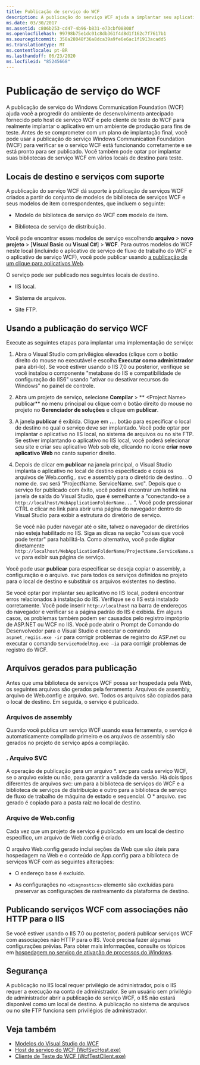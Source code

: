 ```yaml
---
title: Publicação de serviço do WCF
description: A publicação do serviço WCF ajuda a implantar seu aplicativo em um ambiente de produção para fins de teste.
ms.date: 03/30/2017
ms.assetid: c806b253-cd47-4b96-b831-e73cbf08808f
ms.openlocfilehash: 99798b75e1dc01c8db361f4d8d1f162c7f7617b1
ms.sourcegitcommit: 358a28048f36a8dca39a9fe6e6ac1f1913acadd5
ms.translationtype: MT
ms.contentlocale: pt-BR
ms.lasthandoff: 06/23/2020
ms.locfileid: "85245668"
---
```

# <a name="wcf-service-publishing"></a>Publicação de serviço do WCF

A publicação de serviço do Windows Communication Foundation (WCF) ajuda você a progredir do ambiente de desenvolvimento antecipado fornecido pelo host de serviço WCF e pelo cliente de teste do WCF para realmente implantar o aplicativo em um ambiente de produção para fins de teste. Antes de se comprometer com um plano de implantação final, você pode usar a publicação do serviço Windows Communication Foundation (WCF) para verificar se o serviço WCF está funcionando corretamente e se está pronto para ser publicado. Você também pode optar por implantar suas bibliotecas de serviço WCF em vários locais de destino para teste.

## <a name="supported-services-and-target-locations"></a>Locais de destino e serviços com suporte

A publicação do serviço WCF dá suporte à publicação de serviços WCF criados a partir do conjunto de modelos de biblioteca de serviços WCF e seus modelos de item correspondentes, que incluem o seguinte:

- Modelo de biblioteca de serviço do WCF com modelo de item.

- Biblioteca de serviço de distribuição.

Você pode encontrar esses modelos de serviço escolhendo **arquivo**  >  **novo projeto** > [**Visual Basic** ou **Visual C#**] > **WCF**. Para outros modelos do WCF neste local (incluindo o aplicativo de serviço de fluxo de trabalho do WCF e o aplicativo de serviço WCF), você pode publicar usando [a publicação de um clique para aplicativos Web](https://docs.microsoft.com/previous-versions/aspnet/dd465337(v=vs.110)).

O serviço pode ser publicado nos seguintes locais de destino.

- IIS local.

- Sistema de arquivos.

- Site FTP.

## <a name="using-wcf-service-publishing"></a>Usando a publicação do serviço WCF

Execute as seguintes etapas para implantar uma implementação de serviço:

1. Abra o Visual Studio com privilégios elevados (clique com o botão direito do mouse no executável e escolha **Executar como administrador** para abri-lo).  Se você estiver usando o IIS 7,0 ou posterior, verifique se você instalou o componente "metabase do IIS e compatibilidade de configuração do IIS6" usando "ativar ou desativar recursos do Windows" no painel de controle.

2. Abra um projeto de serviço, selecione **Compilar**  >  ** \<Project Name> publicar** no menu principal ou clique com o botão direito do mouse no projeto no **Gerenciador de soluções** e clique em **publicar**.

3. A janela **publicar** é exibida. Clique em **..**.. botão para especificar o local de destino no qual o serviço deve ser implantado. Você pode optar por implantar o aplicativo no IIS local, no sistema de arquivos ou no site FTP. Se estiver implantando o aplicativo no IIS local, você poderá selecionar seu site e criar seu aplicativo Web sob ele, clicando no ícone **criar novo aplicativo Web** no canto superior direito.

4. Depois de clicar em **publicar** na janela principal, o Visual Studio implanta o aplicativo no local de destino especificado e copia os arquivos de Web.config,. svc e assembly para o diretório de destino. . O nome de. svc será "ProjectName. ServiceName. svc". Depois que o serviço for publicado com êxito, você poderá encontrar um hotlink na janela de saída do Visual Studio, que é semelhante a "conectando-se a `http://localhost/WebApplicationFolderName...` ". Você pode pressionar CTRL e clicar no link para abrir uma página do navegador dentro do Visual Studio para exibir a estrutura do diretório de serviço.

     Se você não puder navegar até o site, talvez o navegador de diretórios não esteja habilitado no IIS. Siga as dicas na seção "coisas que você pode tentar" para habilitá-la. Como alternativa, você pode digitar diretamente `http://localhost/WebApplicationFolderName/ProjectName.ServiceName.svc` para exibir sua página de serviço.

Você pode usar **publicar** para especificar se deseja copiar o assembly, a configuração e o arquivo. svc para todos os serviços definidos no projeto para o local de destino e substituir os arquivos existentes no destino.

Se você optar por implantar seu aplicativo no IIS local, poderá encontrar erros relacionados à instalação do IIS. Verifique se o IIS está instalado corretamente. Você pode inserir `http://localhost` na barra de endereços do navegador e verificar se a página padrão do IIS é exibida. Em alguns casos, os problemas também podem ser causados pelo registro impróprio de ASP.NET ou WCF no IIS. Você pode abrir o Prompt de Comando do Desenvolvedor para o Visual Studio e executar o comando `aspnet_regiis.exe -ir` para corrigir problemas de registro do ASP.net ou executar o comando `ServiceModelReg.exe –ia` para corrigir problemas de registro do WCF.

## <a name="files-generated-for-publishing"></a>Arquivos gerados para publicação
 Antes que uma biblioteca de serviços WCF possa ser hospedada pela Web, os seguintes arquivos são gerados pela ferramenta: Arquivos de assembly, arquivo de Web.config e arquivo. svc. Todos os arquivos são copiados para o local de destino. Em seguida, o serviço é publicado.

### <a name="assembly-files"></a>Arquivos de assembly
 Quando você publica um serviço WCF usando essa ferramenta, o serviço é automaticamente compilado primeiro e os arquivos de assembly são gerados no projeto de serviço após a compilação.

### <a name="svc-file"></a>. Arquivo SVC
 A operação de publicação gera um arquivo *. svc para cada serviço WCF, se o arquivo existe ou não, para garantir a validade da versão. Há dois tipos diferentes de arquivos svc: um para a biblioteca de serviços do WCF e a biblioteca de serviços de distribuição e outro para a biblioteca de serviço de fluxo de trabalho de máquina de estado e sequencial. O \* arquivo. svc gerado é copiado para a pasta raiz no local de destino.

### <a name="webconfig-file"></a>Arquivo de Web.config
 Cada vez que um projeto de serviço é publicado em um local de destino específico, um arquivo de Web.config é criado.

 O arquivo Web.config gerado inclui seções da Web que são úteis para hospedagem na Web e o conteúdo de App.config para a biblioteca de serviços WCF com as seguintes alterações:

- O endereço base é excluído.

- As configurações no `<diagnostics>` elemento são excluídas para preservar as configurações de rastreamento da plataforma de destino.

## <a name="publishing-wcf-services-with-non-http-bindings-to-iis"></a>Publicando serviços WCF com associações não HTTP para o IIS
 Se você estiver usando o IIS 7.0 ou posterior, poderá publicar serviços WCF com associações não HTTP para o IIS. Você precisa fazer algumas configurações prévias. Para obter mais informações, consulte os tópicos em [hospedagem no serviço de ativação de processos do Windows](./feature-details/hosting-in-windows-process-activation-service.md).

## <a name="security"></a>Segurança
 A publicação no IIS local requer privilégio de administrador, pois o IIS requer a execução na conta de administrador. Se um usuário sem privilégio de administrador abrir a publicação do serviço WCF, o IIS não estará disponível como um local de destino. A publicação no sistema de arquivos ou no site FTP funciona sem privilégios de administrador.

## <a name="see-also"></a>Veja também

- [Modelos do Visual Studio do WCF](wcf-vs-templates.md)
- [Host de serviço do WCF (WcfSvcHost.exe)](wcf-service-host-wcfsvchost-exe.md)
- [Cliente de Teste do WCF (WcfTestClient.exe)](wcf-test-client-wcftestclient-exe.md)
